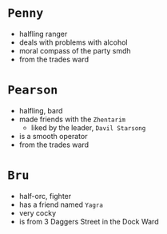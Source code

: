 # `Penny`
- halfling ranger
- deals with problems with alcohol
- moral compass of the party smdh
- from the trades ward
# `Pearson`
- halfling, bard
- made friends with the `Zhentarim`
    - liked by the leader, `Davil Starsong`
- is a smooth operator
- from the trades ward
# `Bru`
- half-orc, fighter
- has a friend named `Yagra`
- very cocky
- is from 3 Daggers Street in the Dock Ward